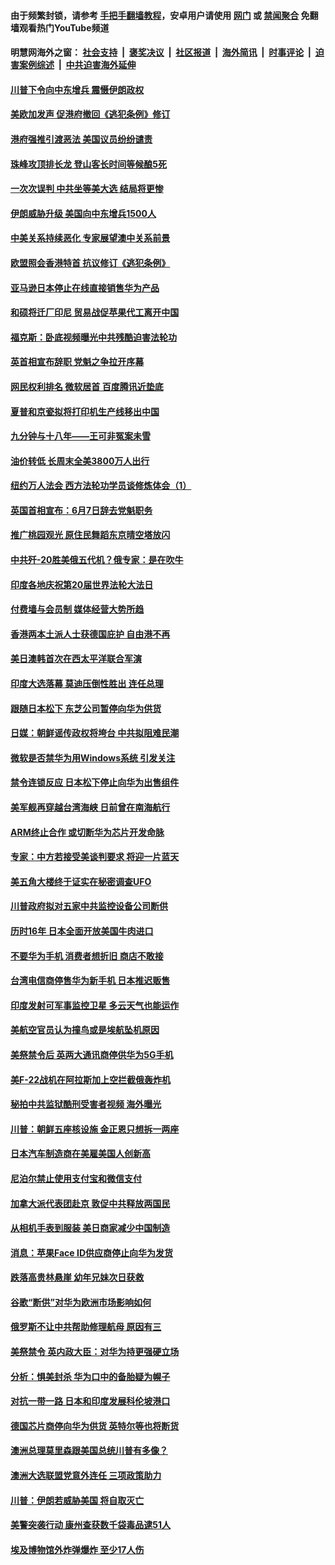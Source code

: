 #### 由于频繁封锁，请参考 [手把手翻墙教程](https://github.com/gfw-breaker/guides/wiki/)，安卓用户请使用 [网门](https://github.com/gfw-breaker/bn-android/blob/master/ogate.md?t=05250336) 或 [禁闻聚合](https://github.com/gfw-breaker/bn-android) 免翻墙观看热门YouTube频道 

#### 明慧网海外之窗：&nbsp;[社会支持](140.md?t=05250336) &nbsp;|&nbsp; [褒奖决议](282.md?t=05250336) &nbsp;|&nbsp; [社区报道](91.md?t=05250336) &nbsp;|&nbsp; [海外简讯](245.md?t=05250336) &nbsp;|&nbsp; [时事评论](251.md?t=05250336) &nbsp;|&nbsp; [迫害案例综述](328.md?t=05250336) &nbsp;|&nbsp; [中共迫害海外延伸](236.md?t=05250336) 

#### [川普下令向中东增兵 震慑伊朗政权](../pages/nsc418/n11278852.md?t=05250336) 

#### [美欧加发声 促港府撤回《逃犯条例》修订](../pages/nsc418/n11278616.md?t=05250336) 

#### [港府强推引渡恶法 美国议员纷纷谴责](../pages/nsc418/n11278621.md?t=05250336) 

#### [珠峰攻顶排长龙 登山客长时间等候酿5死](../pages/nsc418/n11278665.md?t=05250336) 

#### [一次次误判 中共坐等美大选 结局将更惨](../pages/nsc418/n11278525.md?t=05250336) 

#### [伊朗威胁升级 美国向中东增兵1500人](../pages/nsc418/n11278335.md?t=05250336) 

#### [中美关系持续恶化 专家展望澳中关系前景](../pages/nsc418/n11277940.md?t=05250336) 

#### [欧盟照会香港特首 抗议修订《逃犯条例》](../pages/nsc418/n11278410.md?t=05250336) 

#### [亚马逊日本停止在线直接销售华为产品](../pages/nsc418/n11278196.md?t=05250336) 

#### [和硕将迁厂印尼 贸易战促苹果代工离开中国](../pages/nsc418/n11277878.md?t=05250336) 

#### [福克斯：卧底视频曝光中共残酷迫害法轮功](../pages/nsc418/n11278026.md?t=05250336) 

#### [英首相宣布辞职 党魁之争拉开序幕](../pages/nsc418/n11277856.md?t=05250336) 

#### [网民权利排名 微软居首 百度腾讯近垫底](../pages/nsc418/n11277875.md?t=05250336) 

#### [夏普和京瓷拟将打印机生产线移出中国](../pages/nsc418/n11277782.md?t=05250336) 

#### [九分钟与十八年――王可非冤案未雪](../pages/nsc418/n11277703.md?t=05250336) 

#### [油价转低 长周末全美3800万人出行](../pages/nsc418/n11277744.md?t=05250336) 

#### [纽约万人法会 西方法轮功学员谈修炼体会（1）](../pages/nsc418/n11274848.md?t=05250336) 

#### [英国首相宣布：6月7日辞去党魁职务](../pages/nsc418/n11277280.md?t=05250336) 

#### [推广桃园观光 原住民舞蹈东京晴空塔放闪](../pages/nsc418/n11276806.md?t=05250336) 

#### [中共歼-20胜美俄五代机？俄专家：是在吹牛](../pages/nsc418/n11275750.md?t=05250336) 

#### [印度各地庆祝第20届世界法轮大法日](../pages/nsc418/n11275496.md?t=05250336) 

#### [付费墙与会员制 媒体经营大势所趋](../pages/nsc418/n11273769.md?t=05250336) 

#### [香港两本土派人士获德国庇护 自由港不再](../pages/nsc418/n11273685.md?t=05250336) 

#### [美日澳韩首次在西太平洋联合军演](../pages/nsc418/n11275307.md?t=05250336) 

#### [印度大选落幕 莫迪压倒性胜出 连任总理](../pages/nsc418/n11275261.md?t=05250336) 

#### [跟随日本松下 东芝公司暂停向华为供货](../pages/nsc418/n11274937.md?t=05250336) 

#### [日媒：朝鲜谣传政权将垮台 中共拟阻难民潮](../pages/nsc418/n11274639.md?t=05250336) 

#### [微软是否禁华为用Windows系统 引发关注](../pages/nsc418/n11274088.md?t=05250336) 

#### [禁令连锁反应 日本松下停止向华为出售组件](../pages/nsc418/n11274010.md?t=05250336) 

#### [美军舰再穿越台湾海峡 日前曾在南海航行](../pages/nsc418/n11274189.md?t=05250336) 

#### [ARM终止合作 或切断华为芯片开发命脉](../pages/nsc418/n11273832.md?t=05250336) 

#### [专家：中方若接受美谈判要求 将迎一片蓝天](../pages/nsc418/n11273453.md?t=05250336) 

#### [美五角大楼终于证实在秘密调查UFO](../pages/nsc418/n11273143.md?t=05250336) 

#### [川普政府拟对五家中共监控设备公司断供](../pages/nsc418/n11273182.md?t=05250336) 

#### [历时16年 日本全面开放美国牛肉进口](../pages/nsc418/n11273108.md?t=05250336) 

#### [不要华为手机 消费者想折旧 商店不敢接](../pages/nsc418/n11273119.md?t=05250336) 

#### [台湾电信商停售华为新手机 日本推迟贩售](../pages/nsc418/n11272984.md?t=05250336) 

#### [印度发射可军事监控卫星 多云天气也能运作](../pages/nsc418/n11272909.md?t=05250336) 

#### [美航空官员认为撞鸟或是埃航坠机原因](../pages/nsc418/n11272899.md?t=05250336) 

#### [美祭禁令后 英两大通讯商停供华为5G手机](../pages/nsc418/n11272891.md?t=05250336) 

#### [美F-22战机在阿拉斯加上空拦截俄轰炸机](../pages/nsc418/n11272579.md?t=05250336) 

#### [秘拍中共监狱酷刑受害者视频 海外曝光](../pages/nsc418/n11272064.md?t=05250336) 

#### [川普：朝鲜五座核设施 金正恩只想拆一两座](../pages/nsc418/n11272492.md?t=05250336) 

#### [日本汽车制造商在美雇美国人创新高](../pages/nsc418/n11271209.md?t=05250336) 

#### [尼泊尔禁止使用支付宝和微信支付](../pages/nsc418/n11271053.md?t=05250336) 

#### [加拿大派代表团赴京 敦促中共释放两国民](../pages/nsc418/n11270980.md?t=05250336) 

#### [从相机手表到服装 美日商家减少中国制造](../pages/nsc418/n11269243.md?t=05250336) 

#### [消息：苹果Face ID供应商停止向华为发货](../pages/nsc418/n11269186.md?t=05250336) 

#### [跌落高贵林悬崖 幼年兄妹次日获救](../pages/nsc418/n11269621.md?t=05250336) 

#### [谷歌“断供”对华为欧洲市场影响如何](../pages/nsc418/n11269187.md?t=05250336) 

#### [俄罗斯不让中共帮助修理航母 原因有三](../pages/nsc418/n11269161.md?t=05250336) 

#### [美祭禁令 英内政大臣：对华为持更强硬立场](../pages/nsc418/n11269012.md?t=05250336) 

#### [分析：惧美封杀 华为口中的备胎疑为幌子](../pages/nsc418/n11268802.md?t=05250336) 

#### [对抗一带一路 日本和印度发展科伦坡港口](../pages/nsc418/n11268853.md?t=05250336) 

#### [德国芯片商停向华为供货 英特尔等也将断货](../pages/nsc418/n11268379.md?t=05250336) 

#### [澳洲总理莫里森跟美国总统川普有多像？](../pages/nsc418/n11267884.md?t=05250336) 

#### [澳洲大选联盟党意外连任 三项政策助力](../pages/nsc418/n11267772.md?t=05250336) 

#### [川普：伊朗若威胁美国 将自取灭亡](../pages/nsc418/n11267641.md?t=05250336) 

#### [美警突袭行动 康州查获数千袋毒品逮51人](../pages/nsc418/n11267360.md?t=05250336) 

#### [埃及博物馆外炸弹爆炸 至少17人伤](../pages/nsc418/n11267189.md?t=05250336) 


